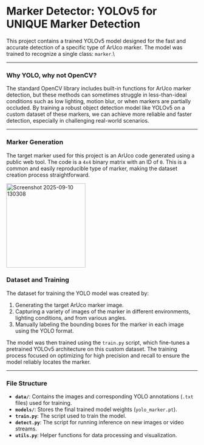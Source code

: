 # Marker Detector: YOLOv5 for UNIQUE Marker Detection

This project contains a trained YOLOv5 model designed for the fast and accurate detection of a specific type of ArUco marker. The model was trained to recognize a single class: `marker`.\

---
### Why YOLO, why not OpenCV?
The standard OpenCV library includes built-in functions for ArUco marker detection, but these methods can sometimes struggle in less-than-ideal conditions such as low lighting, motion blur, or when markers are partially occluded. By training a robust object detection model like YOLOv5 on a custom dataset of these markers, we can achieve more reliable and faster detection, especially in challenging real-world scenarios.

---
### Marker Generation

The target marker used for this project is an ArUco code generated using a public web tool. The code is a `4x4` binary matrix with an ID of `0`. This is a common and easily reproducible type of marker, making the dataset creation process straightforward.

<img width="208" height="222" alt="Screenshot 2025-09-10 130308" src="https://github.com/user-attachments/assets/640c3604-f3e9-44c4-b828-23836378569e" />

### Dataset and Training

The dataset for training the YOLO model was created by:
1.  Generating the target ArUco marker image.
2.  Capturing a variety of images of the marker in different environments, lighting conditions, and from various angles.
3.  Manually labeling the bounding boxes for the marker in each image using the YOLO format.

The model was then trained using the `train.py` script, which fine-tunes a pretrained YOLOv5 architecture on this custom dataset. The training process focused on optimizing for high precision and recall to ensure the model reliably locates the marker.

---
### File Structure

-   **`data/`**: Contains the images and corresponding YOLO annotations (`.txt` files) used for training.
-   **`models/`**: Stores the final trained model weights (`yolo_marker.pt`).
-   **`train.py`**: The script used to train the model.
-   **`detect.py`**: The script for running inference on new images or video streams.
-   **`utils.py`**: Helper functions for data processing and visualization.


